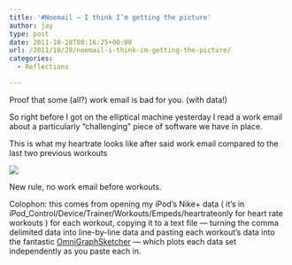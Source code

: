 ```yaml
---
title: '#Noemail – I think I’m getting the picture'
author: jay
type: post
date: 2011-10-28T00:16:25+00:00
url: /2011/10/28/noemail-i-think-im-getting-the-picture/
categories:
  - Reflections

---
```

Proof that some (all?) work email is bad for you. (with data!)

So right before I got on the elliptical machine yesterday I read a work email about a particularly “challenging” piece of software we have in place.

This is what my heartrate looks like after said work email compared to the last two previous workouts

![][1]

New rule, no work email before workouts.

Colophon: this comes from opening my iPod’s Nike+ data ( it’s in iPod_Control/Device/Trainer/Workouts/Empeds/heartrateonly for heart rate workouts ) for each workout, copying it to a text file — turning the comma delimited data into line-by-line data and pasting each workout’s data into the fantastic [OmniGraphSketcher][2] — which plots each data set independently as you paste each in.

 [1]: https://cdn.rambleon.org/migrate/2011/10/Workout.png
 [2]: http://www.omnigroup.com/products/omnigraphsketcher